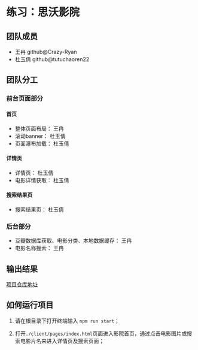 # 练习：思沃影院

## 团队成员

- 王冉 github@Crazy-Ryan
- 杜玉倩 github@tutuchaoren22

## 团队分工

### 前台页面部分

#### 首页

- 整体页面布局： 王冉
- 滚动banner： 杜玉倩
- 页面瀑布加载： 杜玉倩

#### 详情页

- 详情页： 杜玉倩
- 电影详情获取： 杜玉倩

#### 搜索结果页

- 搜索结果页： 杜玉倩

### 后台部分

- 豆瓣数据库获取、电影分类、本地数据缓存： 王冉
- 电影名称搜索： 王冉

## 输出结果

[项目仓库地址](https://github.com/Crazy-Ryan/TWMDb.git)

## 如何运行项目

1. 请在根目录下打开终端输入 `npm run start`；

2. 打开`./client/pages/index.html`页面进入影院首页，通过点击电影图片或搜索电影片名来进入详情页及搜索页面；